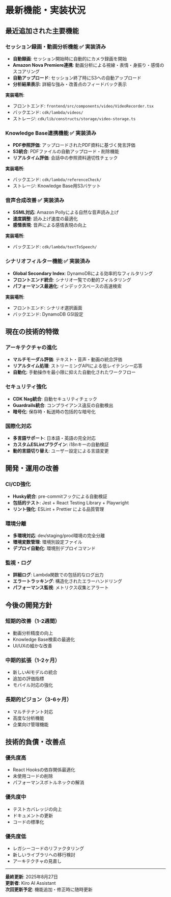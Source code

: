 # 最新機能・実装状況

## 最近追加された主要機能

### セッション録画・動画分析機能 ✅ **実装済み**
- **自動録画**: セッション開始時に自動的にカメラ録画を開始
- **Amazon Nova Premiere連携**: 動画分析による視線・表情・身振り・感情のスコアリング
- **自動アップロード**: セッション終了時にS3への自動アップロード
- **分析結果表示**: 詳細な強み・改善点のフィードバック表示

**実装場所**:
- フロントエンド: `frontend/src/components/video/VideoRecorder.tsx`
- バックエンド: `cdk/lambda/videos/`
- ストレージ: `cdk/lib/constructs/storage/video-storage.ts`

### Knowledge Base連携機能 ✅ **実装済み**
- **PDF参照評価**: アップロードされたPDF資料に基づく発言評価
- **S3統合**: PDFファイルの自動アップロード・削除機能
- **リアルタイム評価**: 会話中の参照資料適切性チェック

**実装場所**:
- バックエンド: `cdk/lambda/referenceCheck/`
- ストレージ: Knowledge Base用S3バケット

### 音声合成改善 ✅ **実装済み**
- **SSML対応**: Amazon Pollyによる自然な音声読み上げ
- **速度調整**: 読み上げ速度の最適化
- **感情表現**: 音声による感情表現の向上

**実装場所**:
- バックエンド: `cdk/lambda/textToSpeech/`

### シナリオフィルター機能 ✅ **実装済み**
- **Global Secondary Index**: DynamoDBによる効率的なフィルタリング
- **フロントエンド統合**: シナリオ一覧での動的フィルタリング
- **パフォーマンス最適化**: インデックスベースの高速検索

**実装場所**:
- フロントエンド: シナリオ選択画面
- バックエンド: DynamoDB GSI設定

## 現在の技術的特徴

### アーキテクチャの進化
- **マルチモーダル評価**: テキスト・音声・動画の統合評価
- **リアルタイム処理**: ストリーミングAPIによる低レイテンシー応答
- **自動化**: 手動操作を最小限に抑えた自動化されたワークフロー

### セキュリティ強化
- **CDK Nag統合**: 自動セキュリティチェック
- **Guardrails統合**: コンプライアンス違反の自動検出
- **暗号化**: 保存時・転送時の包括的な暗号化

### 国際化対応
- **多言語サポート**: 日本語・英語の完全対応
- **カスタムESLintプラグイン**: i18nキーの自動検証
- **動的言語切り替え**: ユーザー設定による言語変更

## 開発・運用の改善

### CI/CD強化
- **Husky統合**: pre-commitフックによる自動検証
- **包括的テスト**: Jest + React Testing Library + Playwright
- **リント強化**: ESLint + Prettier による品質管理

### 環境分離
- **多環境対応**: dev/staging/prod環境の完全分離
- **環境変数管理**: 環境別設定ファイル
- **デプロイ自動化**: 環境別デプロイコマンド

### 監視・ログ
- **詳細ログ**: Lambda関数での包括的なログ出力
- **エラートラッキング**: 構造化されたエラーハンドリング
- **パフォーマンス監視**: メトリクス収集とアラート

## 今後の開発方針

### 短期的改善（1-2週間）
- 動画分析精度の向上
- Knowledge Base検索の最適化
- UI/UXの細かな改善

### 中期的拡張（1-2ヶ月）
- 新しいAIモデルの統合
- 追加の評価指標
- モバイル対応の強化

### 長期的ビジョン（3-6ヶ月）
- マルチテナント対応
- 高度な分析機能
- 企業向け管理機能

## 技術的負債・改善点

### 優先度高
- React Hooksの依存関係最適化
- 未使用コードの削除
- パフォーマンスボトルネックの解消

### 優先度中
- テストカバレッジの向上
- ドキュメントの更新
- コードの標準化

### 優先度低
- レガシーコードのリファクタリング
- 新しいライブラリへの移行検討
- アーキテクチャの見直し

---

**最終更新**: 2025年8月27日  
**更新者**: Kiro AI Assistant  
**次回更新予定**: 機能追加・修正時に随時更新